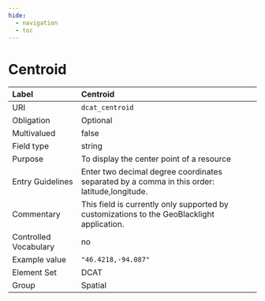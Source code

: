 ```yaml
---
hide:
  - navigation
  - toc
---
```


# Centroid

| Label                 | Centroid |
|:----------------------|:---------|
| URI                   | `dcat_centroid` |
| Obligation            | Optional |
| Multivalued           | false |
| Field type            | string |
| Purpose               | To display the center point of a resource           |
| Entry Guidelines      | Enter two decimal degree coordinates separated by a comma in this order: latitude,longitude. |
| Commentary            | This field is currently only supported by customizations to the GeoBlacklight application.   |
| Controlled Vocabulary | no |
| Example value         | `"46.4218,-94.087"` |
| Element Set           | DCAT |
| Group                 | Spatial |
